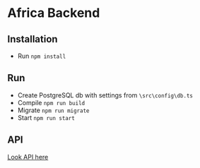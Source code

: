 # Africa Backend
## Installation

<ul dir="auto">
<li>Run <code>npm install</code></li>
</ul>

## Run
<ul dir="auto">
<li>Create PostgreSQL db with settings from <code>\src\config\db.ts</code></li>
<li>Compile <code>npm run build</code></li>
<li>Migrate <code>npm run migrate</code></li>
<li>Start <code>npm run start</code></li>
</ul>


## API

[Look API here](API.md)


